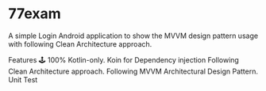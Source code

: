 # 77exam
A simple Login Android application to show the MVVM design pattern usage with following Clean Architecture approach.

Features 🕹
100% Kotlin-only.
Koin for Dependency injection
Following Clean Architecture approach.
Following MVVM Architectural Design Pattern.
Unit Test
